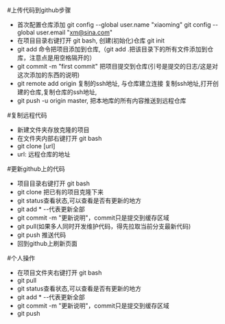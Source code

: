 #上传代码到github步骤

+ 首次配置仓库添加
  git config --global user.name "xiaoming"
  git config --global user.email "xm@sina.com"
+ 在项目目录右键打开 git bash, 创建(初始化)仓库 git init  
+ git add 命令把项目添加到仓库,（git add .把该目录下的所有文件添加到仓库，注意点是用空格隔开的）
+ git commit -m "first commit" 把项目提交到仓库(引号是提交的日志/这是对这次添加的东西的说明)
+ git remote add origin 复制的ssh地址, 与仓库建立连接 复制ssh地址,打开创建的仓库,复制仓库的ssh地址,
+ git push -u origin master, 把本地库的所有内容推送到远程仓库

#复制远程代码
+ 新建文件夹存放克隆的项目
+ 在文件夹内部右键打开 git bash
+ git clone [url] 
+ url: 远程仓库的地址

#更新github上的代码
+ 项目目录右键打开 git bash
+ git clone 把已有的项目克隆下来 
+ git status查看状态,可以查看是否有更新的地方
+ git add * --代表更新全部
+ git commit -m "更新说明"，commit只是提交到缓存区域
+ git pull(如果多人同时开发维护代码，得先拉取当前分支最新代码)
+ git push 推送代码
+ 回到github上刷新页面

#个人操作
- 在项目文件夹右键打开 git bash
- git pull
- git status查看状态,可以查看是否有更新的地方
- git add * --代表更新全部
- git commit -m "更新说明"，commit只是提交到缓存区域
- git push
